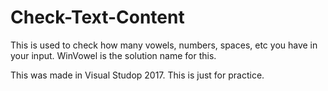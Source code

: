 # Check-Text-Content
This is used to check how many vowels, numbers, spaces, etc you have in your input. 
WinVowel is the solution name for this. 

This was made in Visual Studop 2017. This is just for practice.
